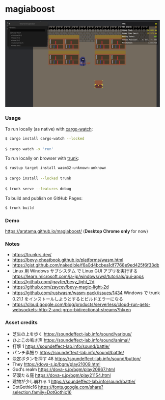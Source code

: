 # magiaboost

![screenshot](screenshot.png)

### Usage

To run locally (as native) with [cargo-watch](https://github.com/watchexec/cargo-watch):

```bash
$ cargo install cargo-watch --locked

$ cargo watch -x 'run'
```

To run locally on browser with [trunk](https://trunkrs.dev/):

```bash
$ rustup target install wasm32-unknown-unknown

$ cargo install --locked trunk

$ trunk serve --features debug
```

To build and publish on GitHub Pages:

```bash
$ trunk build
```

### Demo

https://aratama.github.io/magiaboost/ (**Desktop Chrome only** for now)

### Notes

- https://trunkrs.dev/
- https://bevy-cheatbook.github.io/platforms/wasm.html
- https://gist.github.com/nakedible/f6a0d4bcbea1df7768e9ed425f6f33db
- Linux 用 Windows サブシステム で Linux GUI アプリを実行する https://learn.microsoft.com/ja-jp/windows/wsl/tutorials/gui-apps
- https://github.com/jgayfer/bevy_light_2d
- https://github.com/zaycev/bevy-magic-light-2d
- https://github.com/rustwasm/wasm-pack/issues/1434 Windows で trunk 0.21.1 をインストールしようとするとビルドエラーになる
- https://cloud.google.com/blog/products/serverless/cloud-run-gets-websockets-http-2-and-grpc-bidirectional-streams?hl=en

### Asset credits

- 芝生の上を歩く https://soundeffect-lab.info/sound/various/
- ひよこの鳴き声 https://soundeffect-lab.info/sound/animal/
- 打撃 1 https://soundeffect-lab.info/sound/battle/
- パンチ素振り https://soundeffect-lab.info/sound/battle/
- 決定ボタンを押す 48 https://soundeffect-lab.info/sound/button/
- They https://dova-s.jp/bgm/play21009.html
- God's realm https://dova-s.jp/bgm/play20967.html
- 茫漠たる庭 https://dova-s.jp/bgm/play21154.html
- 建物が少し崩れる 1 https://soundeffect-lab.info/sound/battle/
- DotGothic16 https://fonts.google.com/share?selection.family=DotGothic16
